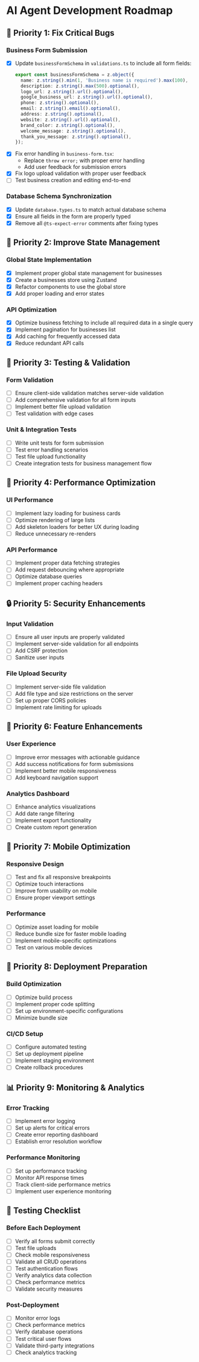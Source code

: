 # AI Agent Development Roadmap

## 🚨 Priority 1: Fix Critical Bugs

### Business Form Submission
- [x] Update `businessFormSchema` in `validations.ts` to include all form fields:
  ```typescript
  export const businessFormSchema = z.object({
    name: z.string().min(1, 'Business name is required').max(100),
    description: z.string().max(500).optional(),
    logo_url: z.string().url().optional(),
    google_business_url: z.string().url().optional(),
    phone: z.string().optional(),
    email: z.string().email().optional(),
    address: z.string().optional(),
    website: z.string().url().optional(),
    brand_color: z.string().optional(),
    welcome_message: z.string().optional(),
    thank_you_message: z.string().optional(),
  });
  ```
- [x] Fix error handling in `business-form.tsx`:
  - Replace `throw error;` with proper error handling
  - Add user feedback for submission errors
- [x] Fix logo upload validation with proper user feedback
- [ ] Test business creation and editing end-to-end

### Database Schema Synchronization
- [x] Update `database.types.ts` to match actual database schema
- [x] Ensure all fields in the form are properly typed
- [x] Remove all `@ts-expect-error` comments after fixing types

## 🔄 Priority 2: Improve State Management

### Global State Implementation
- [x] Implement proper global state management for businesses
- [x] Create a businesses store using Zustand
- [x] Refactor components to use the global store
- [x] Add proper loading and error states

### API Optimization
- [x] Optimize business fetching to include all required data in a single query
- [x] Implement pagination for businesses list
- [x] Add caching for frequently accessed data
- [x] Reduce redundant API calls

## 🧪 Priority 3: Testing & Validation

### Form Validation
- [ ] Ensure client-side validation matches server-side validation
- [ ] Add comprehensive validation for all form inputs
- [ ] Implement better file upload validation
- [ ] Test validation with edge cases

### Unit & Integration Tests
- [ ] Write unit tests for form submission
- [ ] Test error handling scenarios
- [ ] Test file upload functionality
- [ ] Create integration tests for business management flow

## 🚀 Priority 4: Performance Optimization

### UI Performance
- [ ] Implement lazy loading for business cards
- [ ] Optimize rendering of large lists
- [ ] Add skeleton loaders for better UX during loading
- [ ] Reduce unnecessary re-renders

### API Performance
- [ ] Implement proper data fetching strategies
- [ ] Add request debouncing where appropriate
- [ ] Optimize database queries
- [ ] Implement proper caching headers

## 🔒 Priority 5: Security Enhancements

### Input Validation
- [ ] Ensure all user inputs are properly validated
- [ ] Implement server-side validation for all endpoints
- [ ] Add CSRF protection
- [ ] Sanitize user inputs

### File Upload Security
- [ ] Implement server-side file validation
- [ ] Add file type and size restrictions on the server
- [ ] Set up proper CORS policies
- [ ] Implement rate limiting for uploads

## 🧩 Priority 6: Feature Enhancements

### User Experience
- [ ] Improve error messages with actionable guidance
- [ ] Add success notifications for form submissions
- [ ] Implement better mobile responsiveness
- [ ] Add keyboard navigation support

### Analytics Dashboard
- [ ] Enhance analytics visualizations
- [ ] Add date range filtering
- [ ] Implement export functionality
- [ ] Create custom report generation

## 📱 Priority 7: Mobile Optimization

### Responsive Design
- [ ] Test and fix all responsive breakpoints
- [ ] Optimize touch interactions
- [ ] Improve form usability on mobile
- [ ] Ensure proper viewport settings

### Performance
- [ ] Optimize asset loading for mobile
- [ ] Reduce bundle size for faster mobile loading
- [ ] Implement mobile-specific optimizations
- [ ] Test on various mobile devices

## 🚢 Priority 8: Deployment Preparation

### Build Optimization
- [ ] Optimize build process
- [ ] Implement proper code splitting
- [ ] Set up environment-specific configurations
- [ ] Minimize bundle size

### CI/CD Setup
- [ ] Configure automated testing
- [ ] Set up deployment pipeline
- [ ] Implement staging environment
- [ ] Create rollback procedures

## 📊 Priority 9: Monitoring & Analytics

### Error Tracking
- [ ] Implement error logging
- [ ] Set up alerts for critical errors
- [ ] Create error reporting dashboard
- [ ] Establish error resolution workflow

### Performance Monitoring
- [ ] Set up performance tracking
- [ ] Monitor API response times
- [ ] Track client-side performance metrics
- [ ] Implement user experience monitoring

## 📝 Testing Checklist

### Before Each Deployment
- [ ] Verify all forms submit correctly
- [ ] Test file uploads
- [ ] Check mobile responsiveness
- [ ] Validate all CRUD operations
- [ ] Test authentication flows
- [ ] Verify analytics data collection
- [ ] Check performance metrics
- [ ] Validate security measures

### Post-Deployment
- [ ] Monitor error logs
- [ ] Check performance metrics
- [ ] Verify database operations
- [ ] Test critical user flows
- [ ] Validate third-party integrations
- [ ] Check analytics tracking